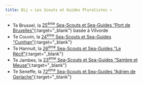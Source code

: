 ```yaml
---
title: Bij « Les Scouts et Guides Pluralistes »
---
```

- Te Brussel, la [25<sup>ème</sup> Sea-Scouts et Sea-Guides “Port de Bruxelles”](http://www.ssb25.be){:target="_blank"} basée à Vilvorde
- Te Couvin, la [24<sup>ème</sup> Sea-Scouts et Sea-Guides “Cunihan”](http://facebook.com/uniteseascouts.decouvin/){:target="_blank"}
- Te Hannuit, la [26<sup>ème</sup> Sea-Scouts et Sea-Guides “Le Récif”](http://www.26hannut.be){:target="_blank"}
- Te Jambes, la [23<sup>ème</sup> Sea-Scouts et Sea-Guides “Sambre et Meuse”](http://www.seascouts23.be){:target="_blank"}
- Te Seneffe, la [72<sup>ème</sup> Sea-Scouts et Sea-Guides “Adrien de Gerlache”](http://www.72scoutsmarins.be){:target="_blank"}
